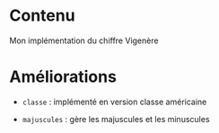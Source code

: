 # Contenu

Mon implémentation du chiffre Vigenère

# Améliorations

 * `classe` : implémenté en version classe américaine

 * `majuscules` : gère les majuscules et les minuscules
